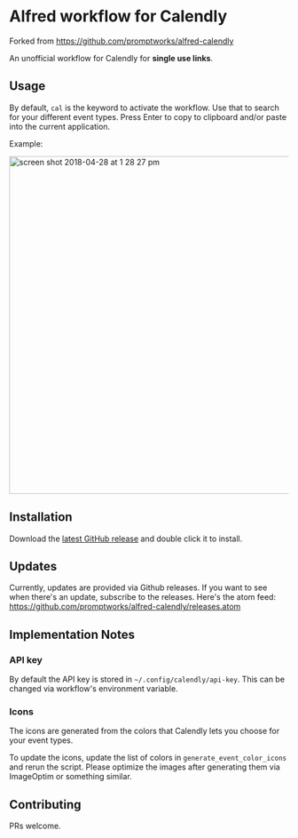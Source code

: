 # Alfred workflow for Calendly

Forked from https://github.com/promptworks/alfred-calendly

An unofficial workflow for Calendly for **single use links**. 

## Usage

By default, `cal` is the keyword to activate the workflow.
Use that to search for your different event types.
Press Enter to copy to clipboard and/or paste into the current application.

Example:

<img width="608" alt="screen shot 2018-04-28 at 1 28 27 pm" src="https://user-images.githubusercontent.com/9061/39399226-1af362ae-4ae8-11e8-9b1a-d8582dcb9e14.png">

## Installation

Download the [latest GitHub release](https://github.com/popoaq/alfred-calendly/releases) and double click it to install.

## Updates

Currently, updates are provided via Github releases. If you want to see when there's an update, subscribe to the releases.
Here's the atom feed: https://github.com/promptworks/alfred-calendly/releases.atom

## Implementation Notes

### API key

By default the API key is stored in `~/.config/calendly/api-key`.
This can be changed via workflow's environment variable.

### Icons

The icons are generated from the colors that Calendly lets you choose for your event types.

To update the icons, update the list of colors in `generate_event_color_icons` and rerun the script.
Please optimize the images after generating them via ImageOptim or something similar.

## Contributing

PRs welcome.

